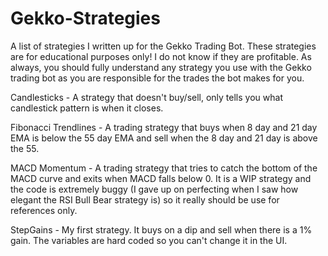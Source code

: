 # Gekko-Strategies

A list of strategies I written up for the Gekko Trading Bot. These strategies are for educational purposes only! I do not know if they are profitable. As always, you should fully understand any strategy you use with the Gekko trading bot as you are responsible for the trades the bot makes for you. 

Candlesticks - A strategy that doesn't buy/sell, only tells you what candlestick pattern is when it closes.

Fibonacci Trendlines - A trading strategy that buys when 8 day and 21 day EMA is below the 55 day EMA 
and sell when the 8 day and 21 day is above the 55.

MACD Momentum - A trading strategy that tries to catch the bottom of the MACD curve and exits when MACD falls below 0. It is a WIP strategy and the code is extremely buggy (I gave up on perfecting when I saw how elegant the RSI Bull Bear strategy is) so it really should be use for references only. 

StepGains - My first strategy. It buys on a dip and sell when there is a 1% gain. The variables are hard coded so you can't change it in the UI. 
